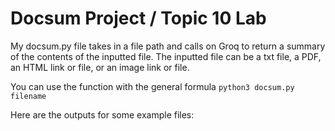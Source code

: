 # Docsum Project / Topic 10 Lab

My docsum.py file takes in a file path and calls on Groq to return a summary of the contents of the inputted file. The inputted file can be a txt file, a PDF, an HTML link or file, or an image link or file.

You can use the function with the general formula ```python3 docsum.py filename```

Here are the outputs for some example files:



